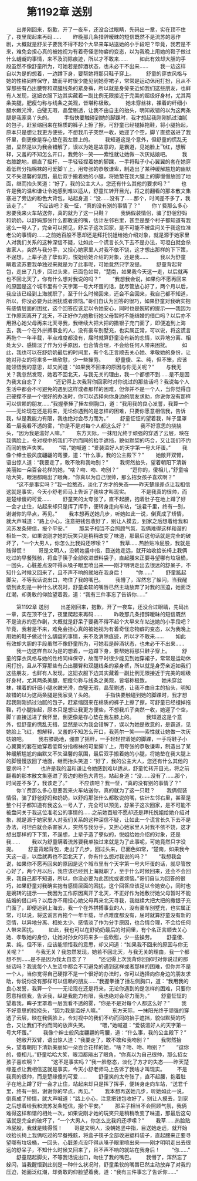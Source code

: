 # 　　第1192章 送别
　　出差刚回来，抱歉，开了一夜车，还没合过眼睛，先码出一章，实在顶不住了，夜里爬起来再码……
　　昨晚那几条措辞暧昧的短信既然不是流苏的恶作剧，大概就是舒呆子要我不得不起个大早来车站送她的小手段吧？毕竟，我若是不来，难免会担心真的被她视为有着奇怪恋物癖的变态，以为我晚上用她的鞋子做过什么龌龊的事情，来不及消除痕迹，所以才不敢来……
　　如此有效却大胆的手段虽然不像舒童所为，可她若是醉酒状态，也未必干不出来……
　　我一边这样自以为是的想着，一边蹲下身，要帮她将那只鞋子穿上。
　　舒童的穿衣风格与她的性格同样保守，故而平时很少能见到她穿裙子，常常是运动休闲打扮，且从不穿那些有凸出腰臀和双腿线条的紧身裤，所以就是身旁亲近如我们这些朋友，也鲜有人发现，这妞衣服下边其实藏着一副比例无限接近于完美的超级好身材，尤其两条美腿，肥瘦匀称与线条之美观，皆堪称极致。
　　她未穿丝袜，裸着的纤细小腿水嫩光滑，白璧无瑕，晶莹剔透，让我不由自主的抬头，明知故错的以为这两条腿是我家臭丫头的。
　　手指快要触碰到她的脚踝时，我才想起我刚刚抓过油腻的包子，赶紧缩回来在棉质的裤子上擦了擦，可舒童已经褪掉拖鞋，将小腿抬起，原本只是想让我更方便些，不想我爪子突然一收，她迎了个空，脚丫直接送进了我怀里，倒更像是存心垫在我左膝上的。
　　我知道这是个意外，但舒童的慌乱无措，显然是以为我会错解了，误以为她是故意的，是霸道，见她脸上飞红，想解释，又羞的不知怎么开口，我莞尔一笑——索性就让她做一次灰姑娘吧。
　　我右膝跪地，绷直了摇杆，一手轻轻捏着她的脚踝，一手将鞋子小心翼翼的套在她穿着低帮分指棉袜的可爱脚丫上，用夸张的恭敬谦卑，制造出了某种缓解尴尬的幽默又不失温馨的氛围，最后双手搬着她的小腿，将她垫在我大腿上的脚慢慢放回了地面，继而抬头笑道：“好了，我的公主大人，您还有什么其他的要求吗？”
　　也许是我的温和谦让令她感到难以适从，舒童忙转开目光，将之前翻看的那本散文集塞进了旁边的粉色大背包，站起身道：“没……没有了……那个，时间差不多了，我该走了。”
　　不应该吧？我一怔，“真的没有别的事情了？”
　　你丫费那么多心思要我来火车站送你，真的就为了这一只鞋？
　　我俩假装情侣，骗了舒爸舒妈和奶奶，以舒妈那张什么都敢说的嘴，估计左邻右里，甚至是整个村子都知道有我这么一号人了，完全可以预见，舒呆子这次回家，是不可能不被盘问关于我这位准老公的事情的……之前她百般不愿却还是拜托悦姐给她介绍对象，就是源于她家里人对我们关系的这种深信不疑，让如此一个谎言长久下去不是办法，可坦白就会杀害家人，突然与我分手，又担心她家里人对我不依不饶，这才想出那样的下下策，不逞想，上辈子造了孽似的，悦姐给她介绍的对象，还是我……
　　我以为舒童瞒着流苏要我单独过来就是为了此事呢，可她竟然只字没提。
　　舒童背起背包，走出了几步，回过头来，已面色如常，“楚南，如果我今天这一走，以后就再也不回北天了，你有什么想对我说的吗？”
　　“我想我会说，如果你不愿再回来的原因是这个城市里有个天字第一号大坏蛋的话，就尽管放心好了，两个月以后，我应该已经到上海就职了，至于什么时候回来，还会不会回来，我自己都不知道，所以，你没必要为此困扰或者烦恼。”哥们自认为回答的很巧，如果舒童对我确实抱有感情层面的困扰，这个回答应该足以令她安心，同时也是婉转的提示——我因为工作原因离开了北天，不正好作为她敷衍她父母暂时不能结婚的借口吗？以后亦不用担心她父母再来北天寻我，我继续大把大把的撒银子充门面了，即便追到上海去，我一个在外拼搏事业的人，没有豪车别墅充，也实属正常，可以说，将这谎言再拖个一年半载，半点难度都没有，届时就算舒童没有新的恋情，以异地分离、相处太少、感情淡了作为分手原因，也合情合理，不会给任何人带来困扰。
　　如此，我也可以在舒奶奶最后的时间里，有个名正言顺去关心她、孝敬她的身份，让她对孙女的将来多一些欣慰，少一些操劳。
　　舒童傻、呆、纯，但不笨，应该能领悟我的意思，却又问道：“如果我不回来的原因与你无关呢？”
　　与我无关？我忽然发现，她若不回北天，与我无关的理由，我一个都想不到……是不是因为我太自恋了？
　　“还记得上次我背你回家时对你说过的那些话吗？我说每个人生活中都会不可避免的遇到这样或者那样的困难，但你并不是一个人，当你觉得自己硬撑不是一个很好的办法时，你可以选择向你身边的朋友求助，你说你没有那样可以信赖的朋友……”我握拳捶了捶左侧胸口，道：“我用我的良心发誓，我算一个——无论现在还是将来，无论你遇到的是怎样的困难，只要你愿意相信我，告诉我，纵是我能力有限，我也绝对会尽力而为。”
　　舒童怔怔的望着我，眸子里罩着一层我看不透的雾，“你是不是对每个人都这么好？”
　　我不好意思的挠挠头，“因为我是滥好人嘛。”
　　东方天际，一抹阳光终于顽强的穿透了云层，映在我俩脸上，令对视中的我们不约而同的抬手遮挡，貌似默契的巧合，又让我们不约而同的放声失笑。
　　“喂，”她喊道：“爱装滥好人的天字第一号大坏蛋。”
　　我像个绅士般风度翩翩的弯腰，道：“什么事，我的公主殿下？”
　　她敞开双臂，语出惊人道：“我要走了，敢不敢和我吻别？”
　　我愕然抬头，望着朝阳下清新美丽如一朵百合花样的她，“啥？吻、吻、吻别？”
　　“逗你的，傻相儿，”舒童哈哈大笑，眼泪都飚出了眼角，“你真以为自己很帅，那么招女孩子喜欢啊？”
　　“这不是事实吗？”我一脸憨态，淡化了方才的失态——昨天楚缘差点让我相信这就是事实，今天小舒老师马上告诉了我啥才叫现实。
　　不是我真的很帅，而是楚缘傻的可爱……
　　舒童笑的太夸张了，直不起腰，抱着肚子在地上蹲了好一会才止住，站起来却只是挥了挥手，便转身走向车站，“送君千里，终有一别，谢谢你的早点，再见。”
　　我本想再送她几步，听她如此一说，倒真成了矫情，就大声喊道：“路上小心，注意把钱包收好了，别让人摸去，到家之后想着给我和流苏发条短信，报个平安。”
　　那呆子相当不会照顾气氛，我俩难得这样和谐的相处一次，如果说刚才她的玩笑只是稍稍改变了味道，那最后这句话就是完全的破坏了，“一个大男人，你怎么比我妈还啰嗦？”
　　我草……热脸贴冷屁股，我就是贱得慌！
　　哥是文明人，没朝她竖中指，目送她走远，就开始收拾长椅上我俩吃过的早餐残骸，将盒子筷子全部收进塑料袋子，直起腰来正要寻望哪有垃圾桶，一回头，心脏差点没吓得从嗓子眼里喷出来——刚才明明走出去很远的舒呆子，不知什么时候又回来了，且不声不响的就站在我身后！
　　“你……”
　　舒童踮起脚尖，不等我话说出口，吻住了我的嘴巴。
　　我懵了，浑然忘了躲闪，当我醒悟到此刻是一种什么状况时，舒童柔软的嘴唇已然主动放弃了对我的压迫，她面泛红潮，却勇敢的仰脸望着我，道：“我有三件事忘了告诉你……”

　　第1192章 送别
　　出差刚回来，抱歉，开了一夜车，还没合过眼睛，先码出一章，实在顶不住了，夜里爬起来再码……
　　昨晚那几条措辞暧昧的短信既然不是流苏的恶作剧，大概就是舒呆子要我不得不起个大早来车站送她的小手段吧？毕竟，我若是不来，难免会担心真的被她视为有着奇怪恋物癖的变态，以为我晚上用她的鞋子做过什么龌龊的事情，来不及消除痕迹，所以才不敢来……
　　如此有效却大胆的手段虽然不像舒童所为，可她若是醉酒状态，也未必干不出来……
　　我一边这样自以为是的想着，一边蹲下身，要帮她将那只鞋子穿上。
　　舒童的穿衣风格与她的性格同样保守，故而平时很少能见到她穿裙子，常常是运动休闲打扮，且从不穿那些有凸出腰臀和双腿线条的紧身裤，所以就是身旁亲近如我们这些朋友，也鲜有人发现，这妞衣服下边其实藏着一副比例无限接近于完美的超级好身材，尤其两条美腿，肥瘦匀称与线条之美观，皆堪称极致。
　　她未穿丝袜，裸着的纤细小腿水嫩光滑，白璧无瑕，晶莹剔透，让我不由自主的抬头，明知故错的以为这两条腿是我家臭丫头的。
　　手指快要触碰到她的脚踝时，我才想起我刚刚抓过油腻的包子，赶紧缩回来在棉质的裤子上擦了擦，可舒童已经褪掉拖鞋，将小腿抬起，原本只是想让我更方便些，不想我爪子突然一收，她迎了个空，脚丫直接送进了我怀里，倒更像是存心垫在我左膝上的。
　　我知道这是个意外，但舒童的慌乱无措，显然是以为我会错解了，误以为她是故意的，是霸道，见她脸上飞红，想解释，又羞的不知怎么开口，我莞尔一笑——索性就让她做一次灰姑娘吧。
　　我右膝跪地，绷直了摇杆，一手轻轻捏着她的脚踝，一手将鞋子小心翼翼的套在她穿着低帮分指棉袜的可爱脚丫上，用夸张的恭敬谦卑，制造出了某种缓解尴尬的幽默又不失温馨的氛围，最后双手搬着她的小腿，将她垫在我大腿上的脚慢慢放回了地面，继而抬头笑道：“好了，我的公主大人，您还有什么其他的要求吗？”
　　也许是我的温和谦让令她感到难以适从，舒童忙转开目光，将之前翻看的那本散文集塞进了旁边的粉色大背包，站起身道：“没……没有了……那个，时间差不多了，我该走了。”
　　不应该吧？我一怔，“真的没有别的事情了？”
　　你丫费那么多心思要我来火车站送你，真的就为了这一只鞋？
　　我俩假装情侣，骗了舒爸舒妈和奶奶，以舒妈那张什么都敢说的嘴，估计左邻右里，甚至是整个村子都知道有我这么一号人了，完全可以预见，舒呆子这次回家，是不可能不被盘问关于我这位准老公的事情的……之前她百般不愿却还是拜托悦姐给她介绍对象，就是源于她家里人对我们关系的这种深信不疑，让如此一个谎言长久下去不是办法，可坦白就会杀害家人，突然与我分手，又担心她家里人对我不依不饶，这才想出那样的下下策，不逞想，上辈子造了孽似的，悦姐给她介绍的对象，还是我……
　　我以为舒童瞒着流苏要我单独过来就是为了此事呢，可她竟然只字没提。
　　舒童背起背包，走出了几步，回过头来，已面色如常，“楚南，如果我今天这一走，以后就再也不回北天了，你有什么想对我说的吗？”
　　“我想我会说，如果你不愿再回来的原因是这个城市里有个天字第一号大坏蛋的话，就尽管放心好了，两个月以后，我应该已经到上海就职了，至于什么时候回来，还会不会回来，我自己都不知道，所以，你没必要为此困扰或者烦恼。”哥们自认为回答的很巧，如果舒童对我确实抱有感情层面的困扰，这个回答应该足以令她安心，同时也是婉转的提示——我因为工作原因离开了北天，不正好作为她敷衍她父母暂时不能结婚的借口吗？以后亦不用担心她父母再来北天寻我，我继续大把大把的撒银子充门面了，即便追到上海去，我一个在外拼搏事业的人，没有豪车别墅充，也实属正常，可以说，将这谎言再拖个一年半载，半点难度都没有，届时就算舒童没有新的恋情，以异地分离、相处太少、感情淡了作为分手原因，也合情合理，不会给任何人带来困扰。
　　如此，我也可以在舒奶奶最后的时间里，有个名正言顺去关心她、孝敬她的身份，让她对孙女的将来多一些欣慰，少一些操劳。
　　舒童傻、呆、纯，但不笨，应该能领悟我的意思，却又问道：“如果我不回来的原因与你无关呢？”
　　与我无关？我忽然发现，她若不回北天，与我无关的理由，我一个都想不到……是不是因为我太自恋了？
　　“还记得上次我背你回家时对你说过的那些话吗？我说每个人生活中都会不可避免的遇到这样或者那样的困难，但你并不是一个人，当你觉得自己硬撑不是一个很好的办法时，你可以选择向你身边的朋友求助，你说你没有那样可以信赖的朋友……”我握拳捶了捶左侧胸口，道：“我用我的良心发誓，我算一个——无论现在还是将来，无论你遇到的是怎样的困难，只要你愿意相信我，告诉我，纵是我能力有限，我也绝对会尽力而为。”
　　舒童怔怔的望着我，眸子里罩着一层我看不透的雾，“你是不是对每个人都这么好？”
　　我不好意思的挠挠头，“因为我是滥好人嘛。”
　　东方天际，一抹阳光终于顽强的穿透了云层，映在我俩脸上，令对视中的我们不约而同的抬手遮挡，貌似默契的巧合，又让我们不约而同的放声失笑。
　　“喂，”她喊道：“爱装滥好人的天字第一号大坏蛋。”
　　我像个绅士般风度翩翩的弯腰，道：“什么事，我的公主殿下？”
　　她敞开双臂，语出惊人道：“我要走了，敢不敢和我吻别？”
　　我愕然抬头，望着朝阳下清新美丽如一朵百合花样的她，“啥？吻、吻、吻别？”
　　“逗你的，傻相儿，”舒童哈哈大笑，眼泪都飚出了眼角，“你真以为自己很帅，那么招女孩子喜欢啊？”
　　“这不是事实吗？”我一脸憨态，淡化了方才的失态——昨天楚缘差点让我相信这就是事实，今天小舒老师马上告诉了我啥才叫现实。
　　不是我真的很帅，而是楚缘傻的可爱……
　　舒童笑的太夸张了，直不起腰，抱着肚子在地上蹲了好一会才止住，站起来却只是挥了挥手，便转身走向车站，“送君千里，终有一别，谢谢你的早点，再见。”
　　我本想再送她几步，听她如此一说，倒真成了矫情，就大声喊道：“路上小心，注意把钱包收好了，别让人摸去，到家之后想着给我和流苏发条短信，报个平安。”
　　那呆子相当不会照顾气氛，我俩难得这样和谐的相处一次，如果说刚才她的玩笑只是稍稍改变了味道，那最后这句话就是完全的破坏了，“一个大男人，你怎么比我妈还啰嗦？”
　　我草……热脸贴冷屁股，我就是贱得慌！
　　哥是文明人，没朝她竖中指，目送她走远，就开始收拾长椅上我俩吃过的早餐残骸，将盒子筷子全部收进塑料袋子，直起腰来正要寻望哪有垃圾桶，一回头，心脏差点没吓得从嗓子眼里喷出来——刚才明明走出去很远的舒呆子，不知什么时候又回来了，且不声不响的就站在我身后！
　　“你……”
　　舒童踮起脚尖，不等我话说出口，吻住了我的嘴巴。
　　我懵了，浑然忘了躲闪，当我醒悟到此刻是一种什么状况时，舒童柔软的嘴唇已然主动放弃了对我的压迫，她面泛红潮，却勇敢的仰脸望着我，道：“我有三件事忘了告诉你……”
